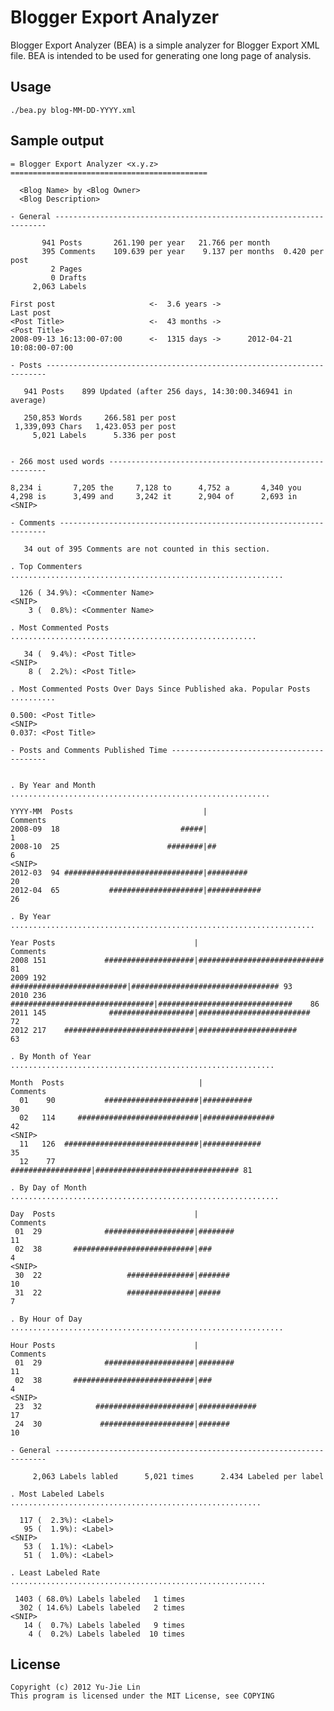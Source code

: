 Blogger Export Analyzer
=======================

Blogger Export Analyzer (BEA) is a simple analyzer for Blogger Export XML file. BEA is intended to be used for generating one long page of analysis.


Usage
-----

    ./bea.py blog-MM-DD-YYYY.xml


Sample output
-------------

    = Blogger Export Analyzer <x.y.z> ============================================

      <Blog Name> by <Blog Owner>
      <Blog Description>

    - General --------------------------------------------------------------------

           941 Posts       261.190 per year   21.766 per month
           395 Comments    109.639 per year    9.137 per months  0.420 per post
             2 Pages
             0 Drafts
         2,063 Labels

    First post                     <-  3.6 years ->                      Last post
    <Post Title>                   <-  43 months ->                   <Post Title>
    2008-09-13 16:13:00-07:00      <-  1315 days ->      2012-04-21 10:08:00-07:00

    - Posts ----------------------------------------------------------------------

       941 Posts    899 Updated (after 256 days, 14:30:00.346941 in average)

       250,853 Words     266.581 per post
     1,339,093 Chars   1,423.053 per post
         5,021 Labels      5.336 per post


    - 266 most used words --------------------------------------------------------

    8,234 i       7,205 the     7,128 to      4,752 a       4,340 you    
    4,298 is      3,499 and     3,242 it      2,904 of      2,693 in     
    <SNIP>

    - Comments -------------------------------------------------------------------

       34 out of 395 Comments are not counted in this section.

    . Top Commenters .............................................................

      126 ( 34.9%): <Commenter Name>
    <SNIP>
        3 (  0.8%): <Commenter Name>

    . Most Commented Posts .......................................................

       34 (  9.4%): <Post Title>
    <SNIP>
        8 (  2.2%): <Post Title>

    . Most Commented Posts Over Days Since Published aka. Popular Posts ..........

    0.500: <Post Title>
    <SNIP>
    0.037: <Post Title>

    - Posts and Comments Published Time ------------------------------------------


    . By Year and Month ..........................................................

    YYYY-MM  Posts                             |                          Comments
    2008-09  18                           #####|                                 1
    2008-10  25                        ########|##                               6
    <SNIP>
    2012-03  94 ###############################|#########                       20
    2012-04  65           #####################|############                    26

    . By Year ....................................................................

    Year Posts                               |                            Comments
    2008 151             ####################|############################      81
    2009 192       ##########################|################################# 93
    2010 236 ################################|##############################    86
    2011 145              ###################|#########################         72
    2012 217    #############################|######################            63

    . By Month of Year ...........................................................

    Month  Posts                              |                           Comments
      01    90           #####################|###########                      30
      02   114     ###########################|################                 42
    <SNIP>
      11   126  ##############################|#############                    35
      12    77              ##################|################################ 81

    . By Day of Month ............................................................

    Day  Posts                               |                            Comments
     01  29              ####################|########                          11
     02  38       ###########################|###                                4
    <SNIP>
     30  22                   ###############|#######                           10
     31  22                   ###############|#####                              7

    . By Hour of Day .............................................................

    Hour Posts                               |                            Comments
     01  29              ####################|########                          11
     02  38       ###########################|###                                4
    <SNIP>
     23  32            ######################|#############                     17
     24  30             #####################|#######                           10

    - General --------------------------------------------------------------------

         2,063 Labels labled      5,021 times      2.434 Labeled per label

    . Most Labeled Labels ........................................................

      117 (  2.3%): <Label>
       95 (  1.9%): <Label>
    <SNIP>
       53 (  1.1%): <Label>
       51 (  1.0%): <Label>

    . Least Labeled Rate .........................................................

     1403 ( 68.0%) Labels labeled   1 times
      302 ( 14.6%) Labels labeled   2 times
    <SNIP>
       14 (  0.7%) Labels labeled   9 times
        4 (  0.2%) Labels labeled  10 times

License
-------

    Copyright (c) 2012 Yu-Jie Lin
    This program is licensed under the MIT License, see COPYING
